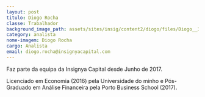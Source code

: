```yaml
---
layout: post
titulo: Diogo Rocha
classe: Trabalhador
background_image_path: assets/sites/insig/content2/diogo/files/Diogo__3_27a6.jpg
category: analista
nome-imagem: Diogo Rocha
cargo: Analista
email: diogo.rocha@insignyacapital.com
---
```


Faz parte da equipa da Insignya Capital desde Junho de 2017.

Licenciado em Economia (2016) pela Universidade do minho e Pós-Graduado em Análise Financeira pela Porto Business School (2017).
